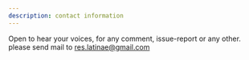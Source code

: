 ```yaml
---
description: contact information
---
```

Open to hear your voices, for any comment, issue-report or any other.
please send mail to res.latinae@gmail.com
